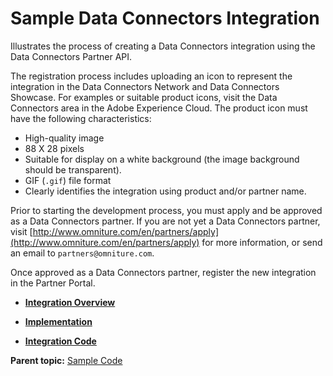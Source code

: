 # Sample Data Connectors Integration

Illustrates the process of creating a Data Connectors integration using the Data Connectors Partner API.

The registration process includes uploading an icon to represent the integration in the Data Connectors Network and Data Connectors Showcase. For examples or suitable product icons, visit the Data Connectors area in the Adobe Experience Cloud. The product icon must have the following characteristics:

-   High-quality image
-   88 X 28 pixels
-   Suitable for display on a white background \(the image background should be transparent\).
-   GIF \(`.gif`\) file format
-   Clearly identifies the integration using product and/or partner name.

Prior to starting the development process, you must apply and be approved as a Data Connectors partner. If you are not yet a Data Connectors partner, visit [http://www.omniture.com/en/partners/apply](http://www.omniture.com/en/partners/apply) for more information, or send an email to `partners@omniture.com`.

Once approved as a Data Connectors partner, register the new integration in the Partner Portal.

-   **[Integration Overview](../../code_samples/integration/c_sample_integration_overview.md)**  

-   **[Implementation](../../code_samples/integration/c_sample_integration_implement.md)**  

-   **[Integration Code](../../code_samples/integration/c_sample_integration_code.md)**  


**Parent topic:** [Sample Code](../../data_types/r_Genesis_API_Sample_Code.md)

